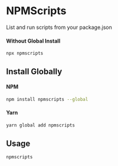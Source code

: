 # NPMScripts
List and run scripts from your package.json


#### Without Global Install
``` bash
npx npmscripts
```

## Install Globally

#### NPM

``` bash
npm install npmscripts --global
```

#### Yarn

``` bash
yarn global add npmscripts
```

## Usage

``` bash
npmscripts
```

